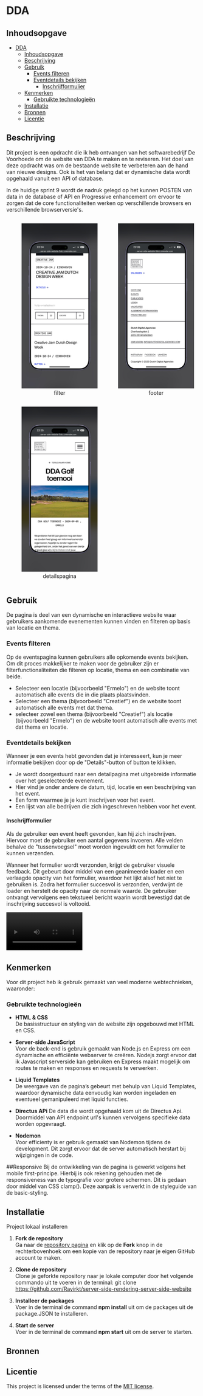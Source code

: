 # DDA 

## Inhoudsopgave

- [DDA](#dda)
  - [Inhoudsopgave](#inhoudsopgave)
  - [Beschrijving](#beschrijving)
  - [Gebruik](#gebruik)
    - [Events filteren](#events-filteren)
    - [Eventdetails bekijken](#eventdetails-bekijken)
      - [Inschrijfformulier](#inschrijfformulier)
  - [Kenmerken](#kenmerken)
    - [Gebruikte technologieën](#gebruikte-technologieën)
  - [Installatie](#installatie)
  - [Bronnen](#bronnen)
  - [Licentie](#licentie)

## Beschrijving
Dit project is een opdracht die ik heb ontvangen van het softwarebedrijf De Voorhoede om de website van DDA te maken en te reviseren. Het doel van deze opdracht was om de bestaande website te verbeteren aan de hand van nieuwe designs. Ook is het van belang dat er dynamische data wordt opgehaald vanuit een API of database.

In de huidige sprint 9 wordt de nadruk gelegd op het kunnen POSTEN van data in de database of API en Progressive enhancement om ervoor te zorgen dat de core functionaliteiten werken op verschillende browsers en verschillende browserversie's.

<figure style="display: inline-block; text-align: center; margin-right: 10px;">
    <img src="./public/assets/filter.jpeg" alt="filter" width="200px">
    <figcaption>filter</figcaption>
  </figure>

  <figure style="display: inline-block; text-align: center; margin-right: 10px;">
    <img src="./public/assets/footer.jpeg" alt="footer" width="200px">
    <figcaption>footer</figcaption>
  </figure>

  <figure style="display: inline-block; text-align: center; margin-right: 10px;">
    <img src="./public/assets/details.jpeg" alt="detailspagina" width="200px">
    <figcaption>detailspagina</figcaption>
  </figure>



## Gebruik
De pagina is deel van een dynamische en interactieve website waar gebruikers aankomende evenementen kunnen vinden en filteren op basis van locatie en thema.

### Events filteren
Op de eventspagina kunnen gebruikers alle opkomende events bekijken. Om dit proces makkelijker te maken voor de gebruiker zijn er filterfunctionaliteiten die filteren op locatie, thema en een combinatie van beide.

- Selecteer een locatie (bijvoorbeeld "Ermelo") en de website toont automatisch alle events die in die plaats plaatsvinden.  
- Selecteer een thema (bijvoorbeeld "Creatief") en de website toont automatisch alle events met dat thema. 
- selecteer zowel een thema (bijvoorbeeld "Creatief") als locatie (bijvoorbeeld "Ermelo") en de website toont automatisch alle events met dat thema en locatie.  

### Eventdetails bekijken
Wanneer je een events hebt gevonden dat je interesseert, kun je meer informatie bekijken door op de "Details"-button of button te klikken.  

- Je wordt doorgestuurd naar een detailpagina met uitgebreide informatie over het geselecteerde evenement.  
- Hier vind je onder andere de datum, tijd, locatie en een beschrijving van het event.  
- Een form waarmee je je kunt inschrijven voor het event.
- Een lijst van alle bedrijven die zich ingeschreven hebben voor het event.

#### Inschrijfformulier
Als de gebruiker een event heeft gevonden, kan hij zich inschrijven. Hiervoor moet de gebruiker een aantal gegevens invoeren. Alle velden behalve de "tussenvoegsel" moet worden ingevuldt om het formulier te kunnen verzenden. 

Wanneer het formulier wordt verzonden, krijgt de gebruiker visuele feedback. Dit gebeurt door middel van een geanimeerde loader en een verlaagde opacity van het formulier, waardoor het lijkt alsof het niet te gebruiken is. Zodra het formulier succesvol is verzonden, verdwijnt de loader en herstelt de opacity naar de normale waarde. De gebruiker ontvangt vervolgens een tekstueel bericht waarin wordt bevestigd dat de inschrijving succesvol is voltooid.

 <div style="display: inline-block; text-align: center; margin-right: 10px;">
    <video src="./public/assets//loader.mp4" alt="feedforward submitten form" width="200px">
    <figcaption>detailspagina</figcaption>
  </div>


## Kenmerken
Voor dit project heb ik gebruik gemaakt van veel moderne webtechnieken, waaronder:

### Gebruikte technologieën
- **HTML & CSS**  
  De basisstructuur en styling van de website zijn opgebouwd met HTML en CSS.

- **Server-side JavaScript**  
  Voor de back-end is gebruik gemaakt van Node.js en Express om een dynamische en efficiënte webserver te creëren. Nodejs zorgt ervoor dat ik Javascript serverside kan gebruiken en Express maakt mogelijk om routes te maken en responses en requests te verwerken.

- **Liquid Templates**  
  De weergave van de pagina’s gebeurt met behulp van Liquid Templates, waardoor dynamische data eenvoudig kan worden ingeladen en eventueel gemanipuleerd met liquid functies.  

- **Directus APi**
  De data die wordt opgehaald kom uit de Directus Api. Doormiddel van API endpoint url's kunnen vervolgens specifieke data worden opgevraagt.

- **Nodemon**  
  Voor efficienty is er gebruik gemaakt van Nodemon tijdens de development. Dit zorgt ervoor dat de server automatisch herstart bij wijzigingen in de code.

##Responsive
Bij de ontwikkeling van de pagina is gewerkt volgens het mobile first-principe. Hierbij is ook rekening gehouden met de responsiveness van de typografie voor grotere schermen. Dit is gedaan door middel van CSS clamp(). Deze aanpak is verwerkt in de styleguide van de basic-styling.

## Installatie
Project lokaal installeren

1. **Fork de repository**  
   Ga naar de [repository pagina](https://github.com/Ravirkt/server-side-rendering-server-side-website) en klik op de **Fork** knop in de rechterbovenhoek om een kopie van de repository naar je eigen GitHub account te maken.

2. **Clone de repository**  
   Clone je geforkte repository naar je lokale computer door het volgende commando uit te voeren in de terminal: git clone https://github.com/Ravirkt/server-side-rendering-server-side-website

3. **Installeer de packages**  
   Voer in de terminal de command **npm install** uit om de packages uit de package.JSON te installeren.

4. **Start de server**  
   Voer in de terminal de command **npm start** uit om de server te starten.





## Bronnen

## Licentie

This project is licensed under the terms of the [MIT license](./LICENSE).
